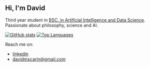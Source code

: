 ## Hi, I'm David

Third year student in [BSC. in Artificial Intelligence and Data Science](https://sigarra.up.pt/fcup/en/CUR_GERAL.CUR_VIEW?pv_ano_lectivo=2023&pv_curso_id=23521&pv_origem=CUR&pv_tipo_cur_sigla=L). Passionate about philosophy, science and AI.

[![GitHub stats](https://github-readme-stats.vercel.app/api?username=davidmscarin)](https://github.com/anuraghazra/github-readme-stats)
[![Top Languages](https://github-readme-stats.vercel.app/api/top-langs/?username=davidmscarin)](https://github.com/anuraghazra/github-readme-stats)

Reach me on:
- [linkedin](https://www.linkedin.com/in/david-scarin-1a4224273/)
- davidmscarin@gmail.com
 

